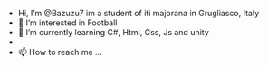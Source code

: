 - Hi, I’m @Bazuzu7
  im a student of iti majorana in Grugliasco, Italy
- 👀 I’m interested in Football
- 🌱 I’m currently learning C#, Html, Css, Js and unity
- 
- 📫 How to reach me ...

<!---
Bazuzu7/Bazuzu7 is a ✨ special ✨ repository because its `README.md` (this file) appears on your GitHub profile.
You can click the Preview link to take a look at your changes.
--->
